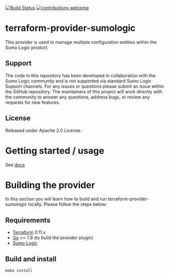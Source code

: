 [![Build Status](https://travis-ci.org/sumologic/sumologic-terraform-provider.svg?branch=master)](https://travis-ci.org/sumologic/sumologic-terraform-provider) [![contributions welcome](https://img.shields.io/badge/contributions-welcome-brightgreen.svg?style=flat)](https://github.com/sumologic/sumologic-terraform-provider/issues)

# terraform-provider-sumologic
This provider is used to manage multiple configuration entities within the Sumo Logic product.

## Support

The code in this repository has been developed in collaboration with the Sumo Logic community and is not supported via standard Sumo Logic Support channels. For any issues or questions please submit an issue within the GitHub repository. The maintainers of this project will work directly with the community to answer any questions, address bugs, or review any requests for new features. 

## License
Released under Apache 2.0 License.

# Getting started / usage

See [docs][10]

# Building the provider

In this section you will learn how to build and run terraform-provider-sumologic locally. Please follow the steps below:

Requirements
------------

- [Terraform](https://www.terraform.io/downloads.html) 0.11.x
- [Go](https://golang.org/doc/install) >= 1.9 (to build the provider plugin)
- [Sumo Logic](https://www.sumologic.com/pricing/)

Build and install
------------
`make install`

[0]: https://help.sumologic.com/Manage/Security/Access-Keys
[1]: https://help.sumologic.com/APIs/General_API_Information/Sumo_Logic_Endpoints_and_Firewall_Security
[10]: docs
